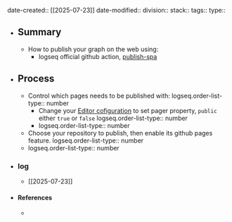 date-created:: [[2025-07-23]]
date-modified::
division::
stack::
tags::
type::

- ## Summary
	- How to publish your graph on the web using:
		- logseq official github action, [publish-spa](https://github.com/logseq/publish-spa)
- ## Process
	- Control which pages needs to be published with:
	  logseq.order-list-type:: number
		- Change your [Editor cofiguration](https://docs.logseq.com/#/page/publishing/block/configuration) to set pager property, `public` either `true` or `false`
		  logseq.order-list-type:: number
		- logseq.order-list-type:: number
	- Choose your repository to publish, then enable its github pages feature.
	  logseq.order-list-type:: number
	- logseq.order-list-type:: number
- ### log
	- [[2025-07-23]]
- #### References
	-